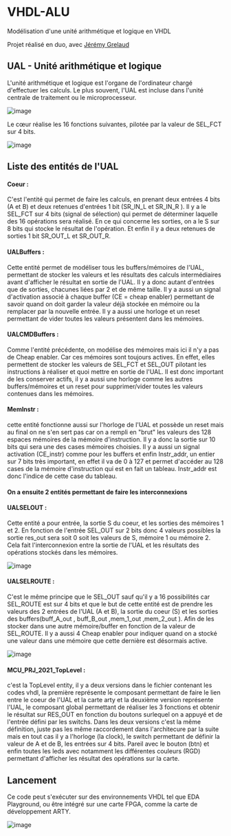 # VHDL-ALU
Modélisation d'une unité arithmétique et logique en VHDL

Projet réalisé en duo, avec [Jérémy Grelaud](https://github.com/jeremyGrelaud)

## UAL - Unité arithmétique et logique

L'unité arithmétique et logique est l'organe de l'ordinateur chargé d'effectuer les calculs. Le plus souvent, l'UAL est incluse dans l'unité centrale de traitement ou le microprocesseur.

![image](https://user-images.githubusercontent.com/58084848/177005766-aec36327-d121-44ec-8c13-8b4eb57c7b92.png)

Le cœur réalise les 16 fonctions suivantes, pilotée par la valeur de SEL_FCT sur 4 bits.

![image](https://user-images.githubusercontent.com/58084848/177005748-21aa0b1e-e963-4d03-a769-5295e01fa8e5.png)


## Liste des entités de l'UAL

#### Coeur : 
C'est l'entité qui permet de faire les calculs, en prenant deux entrées 4 bits (A et B) et deux retenues d'entrées 1 bit (SR_IN_L et SR_IN_R ).
Il y a le SEL_FCT sur 4 bits (signal de sélection) qui permet de déterminer laquelle des 16 opérations sera réalisé. En ce qui concerne les sorties, on a le S sur 8 bits qui stocke le résultat de l'opération. Et enfin il y a deux retenues de sorties 1 bit SR_OUT_L et SR_OUT_R.


#### UALBuffers : 
Cette entité permet de modéliser tous les buffers/mémoires de l'UAL, permettant de stocker les valeurs et les résultats des calculs intermédiaires avant d'afficher le résultat en sortie de l'UAL. Il y a donc autant d'entrées que de sorties, chacunes liées par 2 et de même taille. Il y a aussi un signal d'activation associé à chaque buffer (CE = cheap enabler) permettant de savoir quand on doit garder la valeur déjà stockée en mémoire ou la remplacer par la nouvelle entrée. Il y a aussi une horloge et un reset permettant de vider toutes les valeurs présentent dans les mémoires.


#### UALCMDBuffers : 
Comme l'entité précédente, on modélise des mémoires mais ici il n'y a pas de Cheap enabler. Car ces mémoires sont toujours actives.
En effet, elles permettent de stocker les valeurs de SEL_FCT et SEL_OUT pilotant les instructions à réaliser et quoi mettre en sortie de l'UAL.
Il est donc important de les conserver actifs, il y a aussi une horloge comme les autres buffers/mémoires et un reset pour supprimer/vider toutes les valeurs contenues dans les mémoires.


#### MemInstr : 
cette entité fonctionne aussi sur l'horloge de l'UAL et possède un reset mais au final on ne s'en sert pas car on a rempli en "brut" les valeurs des 128 espaces mémoires de la mémoire d'instruction. Il y a donc la sortie sur 10 bits qui sera une des cases mémoires choisies. Il y a aussi un signal activation (CE_instr) comme pour les buffers et enfin Instr_addr, un entier sur 7 bits très important, en effet il va de 0 à 127 et permet d'accéder au 128 cases de la mémoire d'instruction qui est en fait un tableau. Instr_addr est donc l'indice de cette case du tableau.


#### On a ensuite 2 entités permettant de faire les interconnexions 

#### UALSELOUT : 
Cette entité a pour entrée, la sortie S du coeur, et les sorties des mémoires 1 et 2. En fonction de l'entrée SEL_OUT sur 2 bits donc 4 valeurs possibles la sortie res_out sera soit 0 soit les valeurs de S, mémoire 1 ou mémoire 2. Cela fait l'interconnexion entre la sortie de l'UAL et les résultats des opérations stockés dans les mémoires.

![image](https://user-images.githubusercontent.com/58084848/177005813-b5c4f106-d65f-43c4-b879-ad522bc03c68.png)


#### UALSELROUTE : 
C'est le même principe que le SEL_OUT sauf qu'il y a 16 possibilités car SEL_ROUTE est sur 4 bits et que le but de cette entité est de prendre les valeurs des 2 entrées de l'UAL (A et B), la sortie du coeur (S) et les sorties des buffers(buff_A_out , buff_B_out ,mem_1_out ,mem_2_out ). Afin de les stocker dans une autre mémoire/buffer en fonction de la valeur de SEL_ROUTE. Il y a aussi 4 Cheap enabler pour indiquer quand on a stocké une valeur dans une mémoire que cette dernière est désormais active.

![image](https://user-images.githubusercontent.com/58084848/177005803-b0d80774-51d7-4e8e-91dc-ee570197383a.png)



#### MCU_PRJ_2021_TopLevel : 
c'est la TopLevel entity, il y a deux versions dans le fichier contenant les codes vhdl, la première représente le composant permettant de faire le lien entre le coeur de l'UAL et la carte arty et la deuxième version représente l'UAL, le composant global permettant de réaliser les 3 fonctions et obtenir le résultat sur RES_OUT en fonction du boutons surlequel on a appuyé et de l'entrée défini par les switchs. Dans les deux versions c'est la même définition, juste pas les même raccordement dans l'architecure par la suite mais en tout cas il y a l'horloge (la clock), le switch permettant de définir la valeur de A et de B, les entrées sur 4 bits. Pareil avec le bouton (btn) et enfin toutes les leds avec notamment les différentes couleurs (RGD) permettant d'afficher les résultat des opérations sur la carte.


## Lancement

Ce code peut s'exécuter sur des environnements VHDL tel que EDA Playground, ou être intégré sur une carte FPGA, comme la carte de développement ARTY.

![image](https://user-images.githubusercontent.com/58084848/177005833-0a84b4cc-5572-457a-b167-bf561bd430f9.png)



